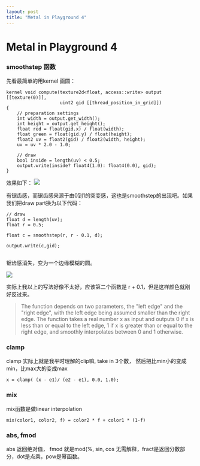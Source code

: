 ```yaml
---
layout: post
title: "Metal in Playground 4"
---
```



# Metal in Playground 4


### smoothstep 函数

先看最简单的用kernel 画圆：

```
kernel void compute(texture2d<float, access::write> output [[texture(0)]],
                    uint2 gid [[thread_position_in_grid]])
{	
	// preparation settings
    int width = output.get_width();
    int height = output.get_height();
    float red = float(gid.x) / float(width);
    float green = float(gid.y) / float(height);
    float2 uv = float2(gid) / float2(width, height);
    uv = uv * 2.0 - 1.0;
    
    // draw
    bool inside = length(uv) < 0.5;
    output.write(inside? float4(1.0): float4(0.0), gid);
}
```

效果如下：
![]({{site.baseurl}}/images/draw/01.png)

有锯齿感，而锯齿感来源于由0到1的突变感，这也是smoothstep的出现吧。如果我们把draw part换为以下代码：


```
// draw
float d = length(uv);
float r = 0.5;
    
float c = smoothstep(r, r - 0.1, d);
    
output.write(c,gid);
    
```

锯齿感消失，变为一个边缘模糊的圆。

![]({{site.baseurl}}/images/draw/02.png)


实际上我以上的写法好像不太好，应该第二个函数是 r + 0.1，但是这样颜色就刚好反过来。



>The function depends on two parameters, the "left edge" and the "right edge", with the left edge being assumed smaller than the right edge. The function takes a real number x as input and outputs 0 if x is less than or equal to the left edge, 1 if x is greater than or equal to the right edge, and smoothly interpolates between 0 and 1 otherwise.



### clamp

clamp 实际上就是我平时理解的clip嘛, take in 3个数， 然后把比min小的变成min，比max大的变成max

```
x = clamp( (x - e1)/ (e2 - e1), 0.0, 1.0);
```

### mix

mix函数是做linear interpolation

```
mix(color1, color2, f) = color2 * f + color1 * (1-f)
```

### abs, fmod


abs 返回绝对值， fmod 就是mod(%, sin, cos 无需解释，fract是返回分数部分，dot是点乘，pow是幂函数。






